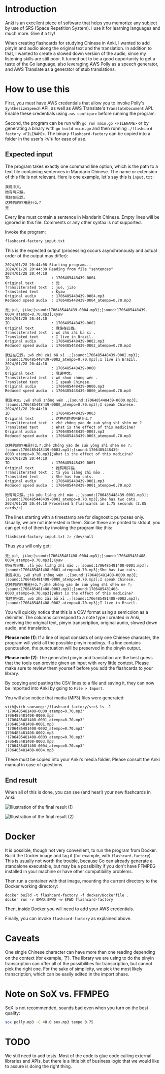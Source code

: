 # Introduction

[Anki](https://apps.ankiweb.net/) is an excellent piece of software that helps you memorize any subject by use of SRS (Space Repetition System). I use it for learning languages and much more. Give it a try!

When creating flashcards for studying Chinese in Anki, I wanted to add pinyin and audio along the original text and the translation. In addition to that, I wanted to create a slowed down version of the audio, since my listening skills are still poor. It turned out to be a good opportunity to get a taste of the Go language, also leveraging AWS Polly as a speech generator, and AWS Translate as a generator of stub translations.

# How to use this

First, you must have AWS credentials that allow you to invoke Polly's `SynthesizeSpeech` API, as well as AWS Translate's `TranslateDocument` API. Enable these credentials using `aws configure` before running the program.

Second, the program can be run with `go run main.go <FILENAME>` or by generating a binary with `go build main.go` and then running `./flashcard-factory <FILENAME>`. The binary `flashcard-factory` can be copied into a folder in the user's `PATH` for ease of use.

## Expected input

The program takes exactly one command line option, which is the path to a text file containing sentences in Mandarin Chinese. The name or extension of this file is not relevant. Here is one example, let's say this is `input.txt`:

```
我说中文。
她有两只猫。
我住在巴西。
这种药的作用是什么？
觉
```

Every line must contain a sentence in Mandarin Chinese. Empty lines will be ignored in this file. Comments or any other syntax is not supported.

Invoke the program:

```bash
flashcard-factory input.txt
```

This is the expected output (processing occurs asynchronously and actual order of the output may differ):

```
2024/01/28 20:44:08 Starting program...
2024/01/28 20:44:08 Reading from file "sentences"
2024/01/28 20:44:10
ID                   : 1706485448439-0004
Original text        : 觉
Transliterated text  : jué, jiào
Translated text      : Kyaw
Original audio       : 1706485448439-0004.mp3
Reduced speed audio  : 1706485448439-0004_atempo=0.70.mp3

觉;jué, jiào;[sound:1706485448439-0004.mp3];[sound:1706485448439-0004_atempo=0.70.mp3];Kyaw
2024/01/28 20:44:10
ID                   : 1706485448439-0002
Original text        : 我住在巴西。
Transliterated text  : wǒ zhù zài bā xī .
Translated text      : I live in Brazil.
Original audio       : 1706485448439-0002.mp3
Reduced speed audio  : 1706485448439-0002_atempo=0.70.mp3

我住在巴西。;wǒ zhù zài bā xī .;[sound:1706485448439-0002.mp3];[sound:1706485448439-0002_atempo=0.70.mp3];I live in Brazil.
2024/01/28 20:44:10
ID                   : 1706485448439-0000
Original text        : 我说中文。
Transliterated text  : wǒ shuō zhōng wén .
Translated text      : I speak Chinese.
Original audio       : 1706485448439-0000.mp3
Reduced speed audio  : 1706485448439-0000_atempo=0.70.mp3

我说中文。;wǒ shuō zhōng wén .;[sound:1706485448439-0000.mp3];[sound:1706485448439-0000_atempo=0.70.mp3];I speak Chinese.
2024/01/28 20:44:10
ID                   : 1706485448439-0003
Original text        : 这种药的作用是什么？
Transliterated text  : zhè zhǒng yào de zuò yòng shì shén me ?
Translated text      : What is the effect of this medicine?
Original audio       : 1706485448439-0003.mp3
Reduced speed audio  : 1706485448439-0003_atempo=0.70.mp3

这种药的作用是什么？;zhè zhǒng yào de zuò yòng shì shén me ?;[sound:1706485448439-0003.mp3];[sound:1706485448439-0003_atempo=0.70.mp3];What is the effect of this medicine?
2024/01/28 20:44:10
ID                   : 1706485448439-0001
Original text        : 她有两只猫。
Transliterated text  : tā yǒu liǎng zhǐ māo .
Translated text      : She has two cats.
Original audio       : 1706485448439-0001.mp3
Reduced speed audio  : 1706485448439-0001_atempo=0.70.mp3

她有两只猫。;tā yǒu liǎng zhǐ māo .;[sound:1706485448439-0001.mp3];[sound:1706485448439-0001_atempo=0.70.mp3];She has two cats.
2024/01/28 20:44:10 Processed 5 flashcards in 1.75 seconds (2.85 cards/s)
```

The lines starting with a timestamp are for diagnostic purposes only. Usually, we are not interested in them. Since these are printed to stdout, you can get rid of them by invoking the program like this:

```bash
flashcard-factory input.txt 2> /dev/null
```

Thus you will only get:

```
觉;jué, jiào;[sound:1706485481408-0004.mp3];[sound:1706485481408-0004_atempo=0.70.mp3];Kyaw
她有两只猫。;tā yǒu liǎng zhǐ māo .;[sound:1706485481408-0001.mp3];[sound:1706485481408-0001_atempo=0.70.mp3];She has two cats.
我说中文。;wǒ shuō zhōng wén .;[sound:1706485481408-0000.mp3];[sound:1706485481408-0000_atempo=0.70.mp3];I speak Chinese.
这种药的作用是什么？;zhè zhǒng yào de zuò yòng shì shén me ?;[sound:1706485481408-0003.mp3];[sound:1706485481408-0003_atempo=0.70.mp3];What is the effect of this medicine?
我住在巴西。;wǒ zhù zài bā xī .;[sound:1706485481408-0002.mp3];[sound:1706485481408-0002_atempo=0.70.mp3];I live in Brazil.
```

You will quickly notice that this is a CSV format using a semicolon as a delimiter. The columns correspond to a note type I created in Anki, receiving the original text, pinyin transcription, original audio, slowed down audio, and translation.

**Please note (1)**: If a line of input consists of only one Chinese character, the program will yield all the possible pinyin readings. If a line contains punctuation, the punctuation will be preserved in the pinyin output.

**Please note (2)**: The generated pinyin and translation are the best guess that the tools can provide given an input with very little context. Please make sure to review them yourself before you add the flashcards to your library.

By copying and pasting the CSV lines to a file and saving it, they can now be imported into Anki by going to `File > Import`.

You will also notice that media (MP3) files were generated:

```
viih@viih-samsung:~/flashcard-factory/src$ ls -1
'1706485481408-0000_atempo=0.70.mp3'
1706485481408-0000.mp3
'1706485481408-0001_atempo=0.70.mp3'
1706485481408-0001.mp3
'1706485481408-0002_atempo=0.70.mp3'
1706485481408-0002.mp3
'1706485481408-0003_atempo=0.70.mp3'
1706485481408-0003.mp3
'1706485481408-0004_atempo=0.70.mp3'
1706485481408-0004.mp3
```

These must be copied into your Anki's media folder. Please consult the Anki manual in case of questions.

## End result

When all of this is done, you can see (and hear!) your new flashcards in Anki:

![Illustration of the final result (1)](/demo-1.png)

![Illustration of the final result (2)](/demo-2.png)

# Docker

It is possible, though not very convenient, to run the program from Docker. Build the Docker image and tag it (for example, with `flashcard-factory`). This is usually not worth the trouble, because Go can already generate a standalone executable, but may be a possibility if you don't have FFMPEG installed in your machine or have other compatibility problems.

Then run a container with that image, mounting the current directory to the Docker working directory:

```
docker build -t flashcard-factory -f docker/Dockerfile .
docker run -v $PWD:$PWD -w $PWD flashcard-factory
```

Then, inside Docker you will need to add your AWS credentials.

Finally, you can invoke `flashcard-factory` as explained above.

# Caveats

One single Chinese character can have more than one reading depending on the context (for example, 了). The library we are using to do the pinyin transcription can offer all of the possibilities for transcription, but cannot pick the right one. For the sake of simplicity, we pick the most likely transcription, which can be easily edited in the import phase.

# Note on SoX vs. FFMPEG

SoX is not recommended, sounds bad even when you turn on the best quality:

```bash
sox polly.mp3 -C 48.0 sox.mp3 tempo 0.75
```

# TODO

We still need to add tests. Most of the code is glue code calling external libraries and APIs, but there is a little bit of business logic that we would like to assure is doing the right thing.
